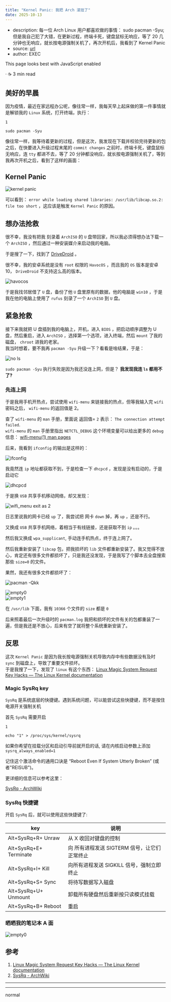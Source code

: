 ```yaml
---
title: "Kernel Panic: 我把 Arch 滚挂了"
date: 2025-10-13
---
```


- description: 每一位 Arch Linux 用户都喜欢做的事情： sudo pacman -Syu; 但是我自己犯了大错，在更新过程，终端卡死，键盘鼠标无响应，等了 20 几分钟也无响应，就长按电源强制关机了，再次开机后，我看到了 Kernel Panic
- source: [url](https://evex.one/posts/linux/kernel-panic-after-upgrade-arch-packages/)
- author: EXEC

This page looks best with JavaScript enabled

· ☕ 3 min read

## 美好的早晨

因为疫情，最近在家远程办公呢，像往常一样，我每天早上起床做的第一件事情就是解锁我的 `Linux` 系统，打开终端，执行：

```
1

sudo pacman -Syu
```

像往常一样，我等待着更新的过程，但是这次，我发现在下载并校验完待更新的包之后，在快要进入升级过程末尾的 `commit changes` 之前时，终端卡死，键盘鼠标无响应，连 `tty` 都进不去，等了 20 分钟都没响应，就长按电源强制关机了，等到我再次开机之后，看到了这样的画面：

## Kernel Panic

![kernel panic](https://evex.one/posts/linux/kernel_panic_caused_by_force_shutdown_on_upgrading/linux_panic_after_force_shutdown_in_upgrading.jpg)

可以看到： `error while loading shared libraries: /usr/lib/libcap.so.2: file too short` ，这应该是触发 `Kernel Panic` 的原因。

## 想办法抢救

很不幸，我没有把我 刻录着 `ArchISO` 的 `U` 盘带回家，所以我必须得想办法下载一个 `ArchISO` ，然后通过一种安装媒介来启动我的电脑。

于是搜了一下，找到了 [DriveDroid](https://www.drivedroid.io/) 。

很不幸，我的安卓系统是没有 `root` 权限的 `HavocOS` ，而且我的 `OS` 版本是安卓 10， `DriveDroid` 不支持这么高的版本。

![havocos](https://evex.one/posts/linux/kernel_panic_caused_by_force_shutdown_on_upgrading/havoc_android_os_try_to_boot_linux_but_cannot.jpg)

于是我找邻居借了 `U` 盘，备份了他 `U` 盘里原有的数据，他的电脑是 `win10` ，于是我在他的电脑上使用了 `rufus` 刻录了一个 `ArchISO` 到 `U` 盘。

## 紧急抢救

接下来我就把 U 盘插到我的电脑上，开机，进入 `BIOS` ，把启动顺序调整为 U 盘，然后重启，进入 `ArchISO` ，选择第一个选项，进入终端，然后 `mount` 了我的磁盘， `chroot` 进我的老家。  
我当时想着，要不我再 `pacman -Syu` 升级一下？看看是啥结果，于是：

![no ls](https://evex.one/posts/linux/kernel_panic_caused_by_force_shutdown_on_upgrading/libcap_file_too_short.jpg)

`sudo pacman -Syu` 执行失败是因为我还没连上网，但是？ **我发现我连 `ls` 都用不了?**

### 先连上网

于是我用手机开热点，尝试使用 `wifi-menu` 来链接我的热点，但等我输入完 `wifi` 密码之后， `wifi-menu` 的返回值是 2。

查了 `wifi-menu` 的 `man` 手册，里面说 返回值= `2` 表示： `The connection attempt failed`.  
`wifi-menu` 的 `man` 手册里指出 `NETCTL_DEBUG` 这个环境变量可以给出更多的 `debug` 信息： [wifi-menu(1) man pages](https://man.archlinux.org/man/core/netctl/wifi-menu.1.en)

后来，我看到 `ifconfig` 的输出是这样的：

![ifconfig](https://evex.one/posts/linux/kernel_panic_caused_by_force_shutdown_on_upgrading/ifconfig.jpg)

我竟然连 `ip` 地址都获取不到，于是检查一下 `dhcpcd` ，发现是没有启动的，于是启动它

![dhcpcd](https://evex.one/posts/linux/kernel_panic_caused_by_force_shutdown_on_upgrading/ps_dhcpcd.jpg)

于是换 `USB` 共享手机移动网络，却又发现：

![wifi_menu exit as 2](https://evex.one/posts/linux/kernel_panic_caused_by_force_shutdown_on_upgrading/wifi_menu_exit_as_2.jpg)

日志里说我的网卡已经 `up` 了，我尝试把 网卡 `down` 掉，再 `up` ，还是不行。

又换成 `USB` 共享手机网络，着相当于有线链接，还是获取不到 `ip` 。。。

然后我又换成 `wpa_supplicant`, 手动连手机热点，终于连上网了。

然后我重新安装了 `libcap` 包，把我损坏的 `lib` 文件都重新安装了。我又觉得不放心，肯定还有很多文件都损坏了，只是我还没发现，于是我写了个脚本去全盘搜索那些 `size=0` 的文件。

果然，我还有很多文件都损坏了：

![pacman -Qkk](https://evex.one/posts/linux/kernel_panic_caused_by_force_shutdown_on_upgrading/pacman_qkk.png)

![empty0](https://evex.one/posts/linux/kernel_panic_caused_by_force_shutdown_on_upgrading/empth_bash.png)  
![empty1](https://evex.one/posts/linux/kernel_panic_caused_by_force_shutdown_on_upgrading/empty_kernel_header.png)

在 `/usr/lib` 下面，我有 `10366` 个文件的 `size` 都是 `0`

后来照着最后一次升级时的 `pacman.log` 我把和损坏的文件有关的包都重装了一遍，但是我还是不放心，后来有空了就将整个系统重新安装了。

## 反思

这次 `Kernel Panic` 是因为我长按电源强制关机导致内存中有些数据没有及时 `sync` 到磁盘上，导致了重要文件损坏。  
于是我搜了一下，发现了 `linux` 有这个东西： [Linux Magic System Request Key Hacks — The Linux Kernel documentation](https://docs.kernel.org/admin-guide/sysrq.html)

### Magic SysRq key

`SysRq` 是系统底层的快捷键。遇到系统问题，可以能尝试这些快捷键，而不是按住电源开关强制关机

首先 `SysRq` 需要开启

```
1

echo "1" > /proc/sys/kernel/sysrq
```

如果你希望在挂载分区和启动引导前就开启的话, 请在内核启动参数上添加 `sysrq_always_enabled=1`

记住这个激活命令的通用口诀是 “Reboot Even If System Utterly Broken” (或者"REISUB")。

更详细的信息可以参考这里：

[SysRq - ArchWiki](https://wiki.archlinux.org/title/keyboard_shortcuts#Kernel_\(SysRq\))

### SysRq 快捷键

开启 `SysRq` 后，就可以使用这些快捷键了:

| key | 说明 |
| --- | --- |
| Alt+SysRq+R+ Unraw | 从 X 收回对键盘的控制 |
| Alt+SysRq+E+ Terminate | 向 所有进程发送 SIGTERM 信号，让它们正常终止 |
| Alt+SysRq+I+ Kill | 向所有进程发送 SIGKILL 信号，强制立即终止 |
| Alt+SysRq+S+ Sync | 将待写数据写入磁盘 |
| Alt+SysRq+U+ Unmount | 卸载所有硬盘然后重新按只读模式挂载 |
| Alt+SysRq+B+ Reboot | 重启 |

### 晒晒我的笔记本 A 面

![empty0](https://evex.one/posts/linux/kernel_panic_caused_by_force_shutdown_on_upgrading/full_logo_A_cover_xps.jpg)

## 参考

1. [Linux Magic System Request Key Hacks — The Linux Kernel documentation](https://docs.kernel.org/admin-guide/sysrq.html)
2. [SysRq - ArchWiki](https://wiki.archlinux.org/title/keyboard_shortcuts#Kernel_\(SysRq\))

---

---

normal